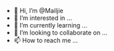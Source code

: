 - 👋 Hi, I’m @Mailjie
- 👀 I’m interested in ...
- 🌱 I’m currently learning ...
- 💞️ I’m looking to collaborate on ...
- 📫 How to reach me ...

<!---
Mailjie/Mailjie is a ✨ special ✨ repository because its `README.md` (this file) appears on your GitHub profile.
You can click the Preview link to take a look at your changes.
--->

